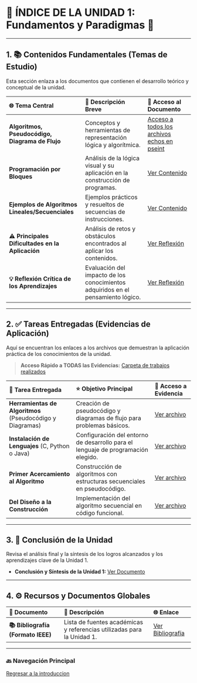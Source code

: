 # 🧭 ÍNDICE DE LA UNIDAD 1: Fundamentos y Paradigmas 🧠

***

## 1. 📚 Contenidos Fundamentales (Temas de Estudio)

Esta sección enlaza a los documentos que contienen el desarrollo teórico y conceptual de la unidad.

| 🌐 Tema Central | 📝 Descripción Breve | 🔗 Acceso al Documento |
| :--- | :--- | :--- |
| **Algoritmos, Pseudocódigo, Diagrama de Flujo** | Conceptos y herramientas de representación lógica y algorítmica. | [Acceso a todos los archivos echos en pseint](https://drive.google.com/drive/folders/1mlCiZorkPx-79P8WRRNJvbFe1E7qyXT-?usp=drive_link) |
| **Programación por Bloques** | Análisis de la lógica visual y su aplicación en la construcción de programas. | [Ver Contenido](U1_B_Bloques.md) |
| **Ejemplos de Algoritmos Lineales/Secuenciales** | Ejemplos prácticos y resueltos de secuencias de instrucciones. | [Ver Contenido](U1_C_Ejemplos.md) |
| **⚠️ Principales Dificultades en la Aplicación** | Análisis de retos y obstáculos encontrados al aplicar los contenidos. | [Ver Reflexión](U1_D_Dificultades.md) |
| **💡 Reflexión Crítica de los Aprendizajes** | Evaluación del impacto de los conocimientos adquiridos en el pensamiento lógico. | [Ver Reflexión](U1_E_Critica.md) |

***

## 2. ✅ Tareas Entregadas (Evidencias de Aplicación)

Aquí se encuentran los enlaces a los archivos que demuestran la aplicación práctica de los conocimientos de la unidad.

> **Acceso Rápido a TODAS las Evidencias:** [Carpeta de trabajos realizados](https://drive.google.com/drive/folders/1yQ9VBIssaVzvewEvFTIqHB_Gv8bmhhRl?usp=drive_link)

| 📂 Tarea Entregada | ⭐ Objetivo Principal | 🔗 Acceso a Evidencia |
| :--- | :--- | :--- |
| **Herramientas de Algoritmos** (Pseudocódigo y Diagramas) | Creación de pseudocódigo y diagramas de flujo para problemas básicos. | [Ver archivo](https://drive.google.com/file/d/1SS_BKoJF4FUG13-5C8DbXT-q_v5-7_J6/view?usp=drive_link) |
| **Instalación de Lenguajes** (C, Python o Java) | Configuración del entorno de desarrollo para el lenguaje de programación elegido. | [Ver archivo](https://drive.google.com/file/d/12CnLRGwki9wI1x-ENfTFpAd3hGncuykF/view?usp=drive_link) |
| **Primer Acercamiento al Algoritmo** | Construcción de algoritmos con estructuras secuenciales en pseudocódigo. | [Ver archivo](https://drive.google.com/file/d/1sNqYAWTK6Vg6yImuvpzccYX4cBsS3m5A/view?usp=drive_link) |
| **Del Diseño a la Construcción** | Implementación del algoritmo secuencial en código funcional. | [Ver archivo](T4_Implementacion.md) |

***

## 3. 🎯 Conclusión de la Unidad

Revisa el análisis final y la síntesis de los logros alcanzados y los aprendizajes clave de la Unidad 1.

* **Conclusión y Síntesis de la Unidad 1:** [Ver Documento](U1_Conclusion.md)

***

## 4. ⚙️ Recursos y Documentos Globales

| 📄 Documento | 📝 Descripción | 🌐 Enlace |
| :--- | :--- | :--- |
| **📚 Bibliografía (Formato IEEE)** | Lista de fuentes académicas y referencias utilizadas para la Unidad 1. | [Ver Bibliografía](Bibliografia.md) |

***

### 🔙 Navegación Principal
[Regresar a la introduccion](Introduccion.md)
